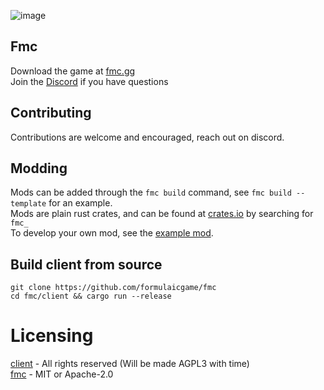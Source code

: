 ![image](https://github.com/user-attachments/assets/f72ae725-2492-4677-8913-c12d23a5fd27)

## Fmc 
Download the game at [fmc.gg](https://fmc.gg)  
Join the [Discord](https://discord.gg/VMgFmdsQ6m) if you have questions

## Contributing
Contributions are welcome and encouraged, reach out on discord. 

## Modding

Mods can be added through the `fmc build` command, see `fmc build --template` for an example.  
Mods are plain rust crates, and can be found at [crates.io](https://crates.io/search?q=fmc_) by searching for `fmc_`  
To develop your own mod, see the [example mod](examples/server_mod).

## Build client from source
```
git clone https://github.com/formulaicgame/fmc
cd fmc/client && cargo run --release
```
# Licensing
[client](./client/) - All rights reserved (Will be made AGPL3 with time)  
[fmc](./fmc/)    - MIT or Apache-2.0
